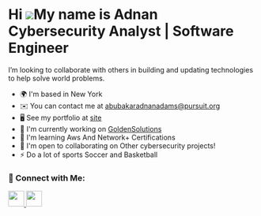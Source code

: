 Hi ![](https://user-images.githubusercontent.com/18350557/176309783-0785949b-9127-417c-8b55-ab5a4333674e.gif)My name is Adnan <br/>
Cybersecurity Analyst | Software Engineer
=============================================================================================================================




I’m looking to collaborate with others in building and updating technologies to help solve world problems.

* 🌍  I'm based in New York
* ✉️  You can contact me at [abubakaradnanadams@pursuit.org](mailto:abubakaradnanadams@pursuit.org)
* 🖥️  See my portfolio at [site](http://adnanabubakaradams.netlify.app)
* 🚀  I'm currently working on [GoldenSolutions](http://github.com/AdnanAbubakarAdams/goldenSolutions)
* 🧠  I'm learning Aws And Network+ Certifications
* 🤝  I'm open to collaborating on Other cybersecurity projects!
* ⚡  Do a lot of sports Soccer and Basketball


### 🤳 Connect with Me:

<p align="left"> <a href="https://www.github.com/AdnanAbubakarAdams" target="_blank" rel="noreferrer"> <picture> <source media="(prefers-color-scheme: dark)" srcset="https://raw.githubusercontent.com/danielcranney/readme-generator/main/public/icons/socials/github-dark.svg" /> <source media="(prefers-color-scheme: light)" srcset="https://raw.githubusercontent.com/danielcranney/readme-generator/main/public/icons/socials/github.svg" /> <img src="https://raw.githubusercontent.com/danielcranney/readme-generator/main/public/icons/socials/github.svg" width="32" height="32" /> </picture> </a> <a href="https://www.linkedin.com/in/adnan-abubakar-adams/" target="_blank" rel="noreferrer"> <picture> <source media="(prefers-color-scheme: dark)" srcset="https://raw.githubusercontent.com/danielcranney/readme-generator/main/public/icons/socials/linkedin-dark.svg" /> <source media="(prefers-color-scheme: light)" srcset="https://raw.githubusercontent.com/danielcranney/readme-generator/main/public/icons/socials/linkedin.svg" /> <img src="https://raw.githubusercontent.com/danielcranney/readme-generator/main/public/icons/socials/linkedin.svg" width="32" height="32" /> </picture> </a></p>
